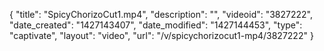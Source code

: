 {
    "title": "SpicyChorizoCut1.mp4",
    "description": "",
    "videoid": "3827222",
    "date_created": "1427143407",
    "date_modified": "1427144453",
    "type": "captivate",
    "layout": "video",
    "url": "\/v\/spicychorizocut1-mp4\/3827222"
}